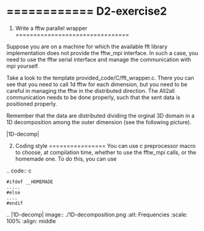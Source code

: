 ============
D2-exercise2
============

1. Write a fftw parallel wrapper 
================================

Suppose you are on a machine for which the available fft library implementation does not provide the fftw_mpi interface.
In such a case, you need to use the fftw serial interface and manage the communication with mpi yourself.

Take a look to the template provided_code/C/fft_wrapper.c. 
There you can see that you need to call 1d fftw for each dimension, but you need to be careful in managing the fftw in the distributed
direction. The All2all communication needs to be done properly, such that the sent data is positioned properly.

Remember that the data are distributed dividing the orginal 3D domain in a 1D decomposition among the outer dimension (see the following picture).

|1D-decomp|



2. Coding style
================
You can use c preprocessor macro to choose, at compilation time, whether to use the fftw_mpi calls, or the homemade one.
To do this, you can use 

.. code:: c

	#ifdef __HOMEMADE
	.....
	#else
	....
	#endif

.. |1D-decomp| image:: ./1D-decomposition.png
   :alt: Frequencies
   :scale:  100%
   :align: middle
